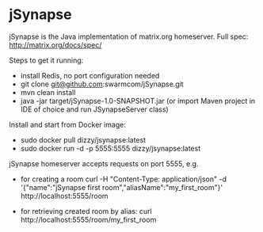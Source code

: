 # jSynapse
jSynapse is the Java implementation of matrix.org homeserver.
Full spec: http://matrix.org/docs/spec/


Steps to get it running:
- install Redis, no port configuration needed
- git clone git@github.com:swarmcom/jSynapse.git
- mvn clean install
- java -jar target/jSynapse-1.0-SNAPSHOT.jar
(or import Maven project in IDE of choice and run JSynapseServer class)


Install and start from Docker image:
- sudo docker pull dizzy/jsynapse:latest
- sudo docker run -d -p 5555:5555 dizzy/jsynapse:latest


jSynapse homeserver accepts requests on port 5555,
e.g.
- for creating a room
curl -H "Content-Type: application/json" -d '{"name":"jSynapse first room","aliasName":"my_first_room"}' http://localhost:5555/room

- for retrieving created room by alias:
curl http://localhost:5555/room/my_first_room
